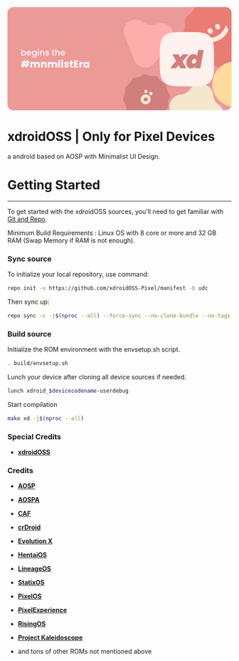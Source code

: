 <p align="center">
<img src="https://github.com/xDroidOSS-Pixel/manifest/blob/udc/banner.png">
</p>

# xdroidOSS | Only for Pixel Devices
a android based on AOSP with Minimalist UI Design.

# Getting Started
---------------
To get started with the xdroidOSS sources, you'll need to get
familiar with [Git and Repo](https://source.android.com/setup/build/downloading).

Minimum Build Requirements : Linux OS with 8 core or more and 32 GB RAM (Swap Memory if RAM is not enough).

### Sync source ###
To initialize your local repository, use command:

```bash
repo init -u https://github.com/xdroidOSS-Pixel/manifest -b udc
```

Then sync up:

```bash
repo sync -c -j$(nproc --all) --force-sync --no-clone-bundle --no-tags --optimized-fetch --prune
```

### Build source ###
Initialize the ROM environment with the envsetup.sh script.

```bash
. build/envsetup.sh
```

Lunch your device after cloning all device sources if needed.

```bash
lunch xdroid_$devicecodename-userdebug
```

Start compilation
```bash
make xd -j$(nproc --all)
```

### Special Credits ###
 * [**xdroidOSS**](https://github.com/xdroid-oss)

### Credits ###
 * [**AOSP**](https://android.googlesource.com)
 * [**AOSPA**](https://github.com/AOSPA)
 * [**CAF**](https://source.codeaurora.org)
 * [**crDroid**](https://github.com/crdroidandroid)
 * [**Evolution X**](https://github.com/Evolution-X)
 * [**HentaiOS**](https://github.com/hentaiOS)
 * [**LineageOS**](https://github.com/LineageOS)
 * [**StatixOS**](https://github.com/StatiXOS)
 * [**PixelOS**](https://github.com/PixelOS-AOSP)
 * [**PixelExperience**](https://github.com/PixelExperience)
 * [**RisingOS**](https://github.com/RisingTechOSS)
 * [**Project Kaleidoscope**](https://github.com/Project-Kaleidoscope)

 * and tons of other ROMs not mentioned above